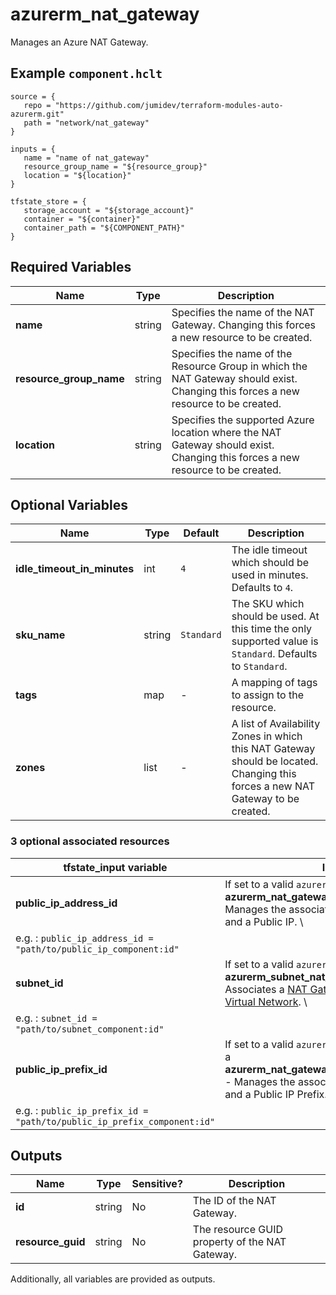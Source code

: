 # azurerm_nat_gateway

Manages an Azure NAT Gateway.

## Example `component.hclt`

```hcl
source = {
   repo = "https://github.com/jumidev/terraform-modules-auto-azurerm.git" 
   path = "network/nat_gateway" 
}

inputs = {
   name = "name of nat_gateway" 
   resource_group_name = "${resource_group}" 
   location = "${location}" 
}

tfstate_store = {
   storage_account = "${storage_account}" 
   container = "${container}" 
   container_path = "${COMPONENT_PATH}" 
}

```

## Required Variables

| Name | Type |  Description |
| ---- | --------- |  ----------- |
| **name** | string |  Specifies the name of the NAT Gateway. Changing this forces a new resource to be created. | 
| **resource_group_name** | string |  Specifies the name of the Resource Group in which the NAT Gateway should exist. Changing this forces a new resource to be created. | 
| **location** | string |  Specifies the supported Azure location where the NAT Gateway should exist. Changing this forces a new resource to be created. | 

## Optional Variables

| Name | Type |  Default  |  Description |
| ---- | --------- |  ----------- | ----------- |
| **idle_timeout_in_minutes** | int |  `4`  |  The idle timeout which should be used in minutes. Defaults to `4`. | 
| **sku_name** | string |  `Standard`  |  The SKU which should be used. At this time the only supported value is `Standard`. Defaults to `Standard`. | 
| **tags** | map |  -  |  A mapping of tags to assign to the resource. | 
| **zones** | list |  -  |  A list of Availability Zones in which this NAT Gateway should be located. Changing this forces a new NAT Gateway to be created. | 


### 3 optional associated resources

| tfstate_input variable | Information |
| -------- | ----------- |
| **public_ip_address_id** | If set to a valid `azurerm_public_ip` `id`, makes a **azurerm_nat_gateway_public_ip_association** - Manages the association between a NAT Gateway and a Public IP. \
 e.g. : `public_ip_address_id = "path/to/public_ip_component:id"`|
| **subnet_id** | If set to a valid `azurerm_subnet` `id`, makes a **azurerm_subnet_nat_gateway_association** - Associates a [NAT Gateway](nat_gateway.html) with a [Subnet](subnet.html) within a [Virtual Network](virtual_network.html). \
 e.g. : `subnet_id = "path/to/subnet_component:id"`|
| **public_ip_prefix_id** | If set to a valid `azurerm_public_ip_prefix` `id`, makes a **azurerm_nat_gateway_public_ip_prefix_association** - Manages the association between a NAT Gateway and a Public IP Prefix. \
 e.g. : `public_ip_prefix_id = "path/to/public_ip_prefix_component:id"`|

## Outputs

| Name | Type | Sensitive? | Description |
| ---- | ---- | --------- | --------- |
| **id** | string | No  | The ID of the NAT Gateway. | 
| **resource_guid** | string | No  | The resource GUID property of the NAT Gateway. | 

Additionally, all variables are provided as outputs.
